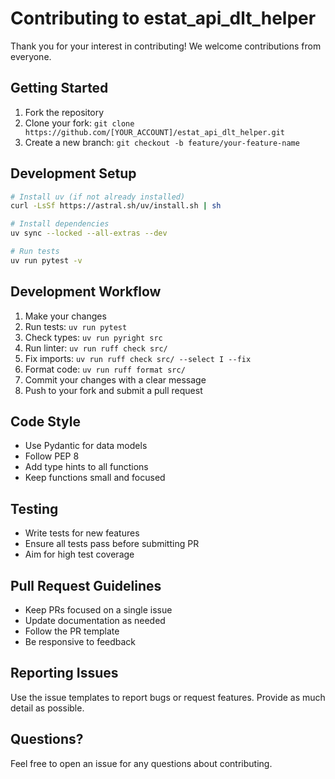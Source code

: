 # Contributing to estat_api_dlt_helper

Thank you for your interest in contributing! We welcome contributions from everyone.

## Getting Started

1. Fork the repository
2. Clone your fork: `git clone https://github.com/[YOUR_ACCOUNT]/estat_api_dlt_helper.git`
3. Create a new branch: `git checkout -b feature/your-feature-name`

## Development Setup

```bash
# Install uv (if not already installed)
curl -LsSf https://astral.sh/uv/install.sh | sh

# Install dependencies
uv sync --locked --all-extras --dev

# Run tests
uv run pytest -v
```

## Development Workflow

1. Make your changes
2. Run tests: `uv run pytest`
3. Check types: `uv run pyright src`
4. Run linter: `uv run ruff check src/`
5. Fix imports: `uv run ruff check src/ --select I --fix`
6. Format code: `uv run ruff format src/`
7. Commit your changes with a clear message
8. Push to your fork and submit a pull request

## Code Style

- Use Pydantic for data models
- Follow PEP 8
- Add type hints to all functions
- Keep functions small and focused

## Testing

- Write tests for new features
- Ensure all tests pass before submitting PR
- Aim for high test coverage

## Pull Request Guidelines

- Keep PRs focused on a single issue
- Update documentation as needed
- Follow the PR template
- Be responsive to feedback

## Reporting Issues

Use the issue templates to report bugs or request features. Provide as much detail as possible.

## Questions?

Feel free to open an issue for any questions about contributing.
